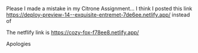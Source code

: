 Please I made a mistake in my Citrone Assignment... I think I posted this link https://deploy-preview-14--exquisite-entremet-7de6ee.netlify.app/ instead of 

The netflify link is https://cozy-fox-f78ee8.netlify.app/

Apologies
